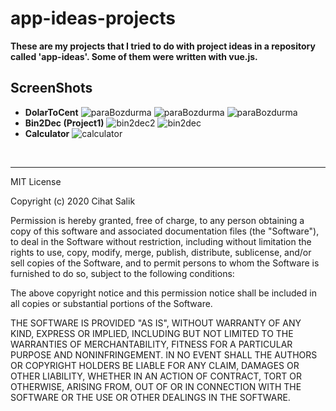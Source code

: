 # app-ideas-projects

**These are my projects that I tried to do with project ideas in a repository called 'app-ideas'. Some of them were written with vue.js.**

## ScreenShots

- **DolarToCent**
  ![paraBozdurma](https://i.imgur.com/eEGmREW.gif)
  ![paraBozdurma](https://user-images.githubusercontent.com/57585087/98141790-17714300-1ed8-11eb-9151-518cc2955266.gif)
  ![paraBozdurma](https://user-images.githubusercontent.com/57585087/97689481-b5b27280-1aac-11eb-9a91-4c8adddcf164.png)
- **Bin2Dec (Project1)**
  ![bin2dec2](https://user-images.githubusercontent.com/57585087/97329299-f3828180-1887-11eb-9690-f63aad87eafa.png)
  ![bin2dec](https://user-images.githubusercontent.com/57585087/97329305-f54c4500-1887-11eb-8963-3e29688e7c97.png)
- **Calculator**
  ![calculator](https://user-images.githubusercontent.com/57585087/97590508-bf39cd00-1a0f-11eb-95e3-1af263b185c0.png)

<br/>
<hr/>

MIT License

Copyright (c) 2020 Cihat Salik

Permission is hereby granted, free of charge, to any person obtaining a copy
of this software and associated documentation files (the "Software"), to deal
in the Software without restriction, including without limitation the rights
to use, copy, modify, merge, publish, distribute, sublicense, and/or sell
copies of the Software, and to permit persons to whom the Software is
furnished to do so, subject to the following conditions:

The above copyright notice and this permission notice shall be included in all
copies or substantial portions of the Software.

THE SOFTWARE IS PROVIDED "AS IS", WITHOUT WARRANTY OF ANY KIND, EXPRESS OR
IMPLIED, INCLUDING BUT NOT LIMITED TO THE WARRANTIES OF MERCHANTABILITY,
FITNESS FOR A PARTICULAR PURPOSE AND NONINFRINGEMENT. IN NO EVENT SHALL THE
AUTHORS OR COPYRIGHT HOLDERS BE LIABLE FOR ANY CLAIM, DAMAGES OR OTHER
LIABILITY, WHETHER IN AN ACTION OF CONTRACT, TORT OR OTHERWISE, ARISING FROM,
OUT OF OR IN CONNECTION WITH THE SOFTWARE OR THE USE OR OTHER DEALINGS IN THE
SOFTWARE.

